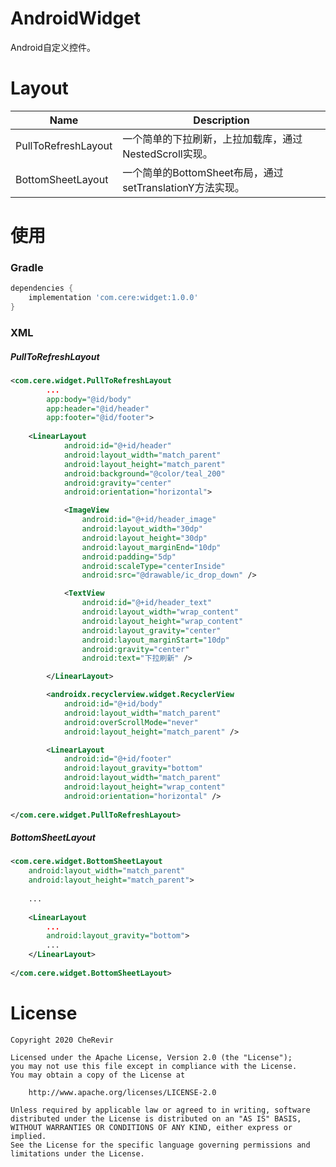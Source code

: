 # AndroidWidget
Android自定义控件。

# Layout



| Name                | Description                                              |
| ------------------- | -------------------------------------------------------- |
| PullToRefreshLayout | 一个简单的下拉刷新，上拉加载库，通过NestedScroll实现。   |
| BottomSheetLayout   | 一个简单的BottomSheet布局，通过setTranslationY方法实现。 |



# 使用

### Gradle

~~~groovy
dependencies {
    implementation 'com.cere:widget:1.0.0'
}
~~~

### XML

##### PullToRefreshLayout

~~~xml
<com.cere.widget.PullToRefreshLayout
        ...
        app:body="@id/body"
        app:header="@id/header"
        app:footer="@id/footer">
    
    <LinearLayout
            android:id="@+id/header"
            android:layout_width="match_parent"
            android:layout_height="match_parent"
            android:background="@color/teal_200"
            android:gravity="center"
            android:orientation="horizontal">

            <ImageView
                android:id="@+id/header_image"
                android:layout_width="30dp"
                android:layout_height="30dp"
                android:layout_marginEnd="10dp"
                android:padding="5dp"
                android:scaleType="centerInside"
                android:src="@drawable/ic_drop_down" />

            <TextView
                android:id="@+id/header_text"
                android:layout_width="wrap_content"
                android:layout_height="wrap_content"
                android:layout_gravity="center"
                android:layout_marginStart="10dp"
                android:gravity="center"
                android:text="下拉刷新" />

        </LinearLayout>

        <androidx.recyclerview.widget.RecyclerView
            android:id="@+id/body"
            android:layout_width="match_parent"
            android:overScrollMode="never"
            android:layout_height="match_parent" />

        <LinearLayout
            android:id="@+id/footer"
            android:layout_gravity="bottom"
            android:layout_width="match_parent"
            android:layout_height="wrap_content"
            android:orientation="horizontal" />
    
</com.cere.widget.PullToRefreshLayout>
~~~

##### BottomSheetLayout

~~~xml
<com.cere.widget.BottomSheetLayout
    android:layout_width="match_parent"
    android:layout_height="match_parent">
    
    ...
    
    <LinearLayout
        ...
        android:layout_gravity="bottom">
        ...
    </LinearLayout>
    
</com.cere.widget.BottomSheetLayout>
~~~



# License

~~~
Copyright 2020 CheRevir

Licensed under the Apache License, Version 2.0 (the "License");
you may not use this file except in compliance with the License.
You may obtain a copy of the License at

    http://www.apache.org/licenses/LICENSE-2.0

Unless required by applicable law or agreed to in writing, software
distributed under the License is distributed on an "AS IS" BASIS,
WITHOUT WARRANTIES OR CONDITIONS OF ANY KIND, either express or implied.
See the License for the specific language governing permissions and
limitations under the License.
~~~




